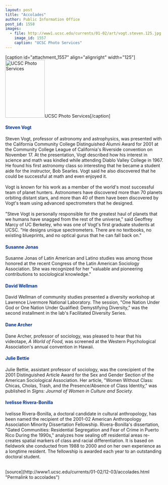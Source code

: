 ```yaml
---
layout: post
title: "Accolades"
author: Public Information Office
post_id: 1558
images:
  - file: http://www1.ucsc.edu/currents/01-02/art/vogt.steven.125.jpg
    image_id: 1557
    caption: "UCSC Photo Services"
---
```


[caption id="attachment_1557" align="alignright" width="125"]<a href="http://localhost/mysite/wp-content/uploads/2001/12/vogt.steven.125.jpg"><img class="size-full wp-image-1557" src="http://localhost/mysite/wp-content/uploads/2001/12/vogt.steven.125.jpg" alt="UCSC Photo Services" width="125" height="183" /></a>UCSC Photo Services[/caption]
<h4>
  <font color="#003399"><b>Steven Vogt</b></font>
</h4>Steven Vogt, professor of astronomy and astrophysics, was presented with the California Community College Distinguished Alumni Award for 2001 at the Community College League of California's Riverside convention on November 17. At the presentation, Vogt described how his interest in science and math was kindled while attending Diablo Valley College in 1967. He found his first astronomy class so interesting that he became a student aide for the instructor, Bob Searles. Vogt said he also discovered that he could be successful at math and even enjoyed it.<br>
<br>
Vogt is known for his work as a member of the world's most successful team of planet hunters. Astronomers have discovered more than 70 planets orbiting distant stars, and more than 40 of them have been discovered by Vogt's team using advanced spectrometers that he designed.<br>
<br>
"Steve Vogt is personally responsible for the greatest haul of planets that we humans have snagged from the rest of the universe," said Geoffrey Marcy of UC Berkeley, who was one of Vogt's first graduate students at UCSC. "He designs unique spectrometers. There are no textbooks, no existing blueprints, and no optical gurus that he can fall back on."
<h4>
  <font color="#003399">Susanne Jonas</font>
</h4>
<p>
  Susanne Jonas of Latin American and Latino studies was among those honored at the recent Congress of the Latin American Sociology Association. She was recognized for her "valuable and pioneering contributions to sociological knowledge."
</p>
<h4>
  <font color="#003399">David Wellman</font>
</h4>
<p>
  David Wellman of community studies presented a diversity workshop at Lawrence Livermore National Laboratory. The session, "One Nation Under God or One Nation Under Qualified: Demystifying Diversity," was the second installment in the lab's Facilitated Diversity Series.
</p>
<h4>
  <font color="#003399">Dane Archer</font>
</h4>
<p>
  Dane Archer, professor of sociology, was pleased to hear that his videotape, <i>A World of Food,</i> was screened at the Western Psychological Association's annual convention in Hawaii.
</p>
<h4>
  <font color="#003399">Julie Bettie</font>
</h4>
<p>
  Julie Bettie, assistant professor of sociology, was the corecipient of the 2001 Distinguished Article Award for the Sex and Gender Section of the American Sociological Association. Her article, "Women Without Class: Chicas, Cholas, Trash, and the Presence/Absence of Class Identity," was published in <i>Signs: Journal of Women in Culture and Society.</i>
</p>
<h4>
  <font color="#003399">Ivelisse Rivera-Bonilla</font>
</h4>
<p>
  Ivelisse Rivera-Bonilla, a doctoral candidate in cultural anthropology, has been named the recipient of the 2001-02 American Anthropology Association Minority Dissertation Fellowship. Rivera-Bonilla's dissertation, "Gated Communities: Residential Segregation and Fear of Crime in Puerto Rico During the 1990s," analyzes how sealing off residential areas re-creates spatial markers of class and racial differentiation. It is based on fieldwork she conducted from 1988 to 2000 and on her own experience as a longtime resident. The fellowship is awarded each year to an outstanding doctoral student.<br>
  <br>

</p>
[source](http://www1.ucsc.edu/currents/01-02/12-03/accolades.html "Permalink to accolades")

